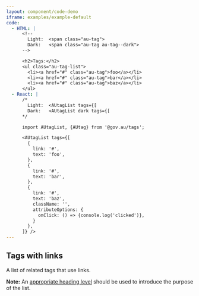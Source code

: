 ```yaml
---
layout: component/code-demo
iframe: examples/example-default
code:
  - HTML: |
      <!--
        Light:  <span class="au-tag">
        Dark:   <span class="au-tag au-tag--dark">
      -->

      <h2>Tags:</h2>
      <ul class="au-tag-list">
        <li><a href="#" class="au-tag">foo</a></li>
        <li><a href="#" class="au-tag">bar</a></li>
        <li><a href="#" class="au-tag">baz</a></li>
      </ul>
  - React: |
      /*
        Light:  <AUtagList tags={[
        Dark:   <AUtagList dark tags={[
      */

      import AUtagList, {AUtag} from '@gov.au/tags';

      <AUtagList tags={[
        {
          link: '#',
          text: 'foo',
        },
        {
          link: '#',
          text: 'bar',
        },
        {
          link: '#',
          text: 'baz',
          className: '',
          attributeOptions: {
            onClick: () => {console.log('clicked')},
          }
        },
      ]} />
---
```

## Tags with links

A list of related tags that use links.

**Note:** An [appropriate heading level](https://www.w3.org/TR/WCAG20-TECHS/G141.html) should be used to introduce the purpose of the list.
